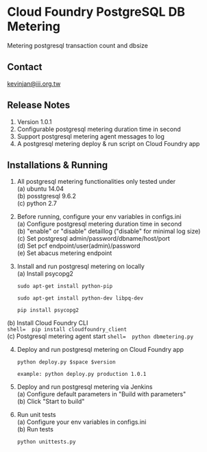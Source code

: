 # Cloud Foundry PostgreSQL DB Metering  
Metering postgresql transaction count and dbsize

## Contact  
kevinjan@iii.org.tw  

## Release Notes  
1. Version 1.0.1  
2. Configurable postgresql metering duration time in second  
3. Support postgresql metering agent messages to log  
4. A postgresql metering deploy & run script on Cloud Foundry app  

## Installations & Running  
1. All postgresql metering functionalities only tested under   
(a) ubuntu 14.04  
(b) posstgresql 9.6.2  
(c) python 2.7

2. Before running, configure your env variables in configs.ini   
(a) Configure postgresql metering duration time in second  
(b) "enable" or "disable" detaillog ("disable" for minimal log size)   
(c) Set postgresql admin/password/dbname/host/port  
(d) Set pcf endpoint/user(admin)/password  
(e) Set abacus metering endpoint  
   
3. Install and run postgresql metering on locally   
(a) Install psycopg2  
    ```shell= 
    sudo apt-get install python-pip
    ```
    ```shell= 
    sudo apt-get install python-dev libpq-dev 
    ```
    ```shell= 
    pip install psycopg2
    ```
(b) Install Cloud Foundry CLI  
    ```shell= 
    pip install cloudfoundry_client
    ```   
(c) Postgresql metering agent start
    ```shell= 
    python dbmetering.py
    ```    
           
4. Deploy and run postgresql metering on Cloud Foundry app
    ```shell=
    python deploy.py $space $version
    ```    
    ```shell=
    example: python deploy.py production 1.0.1
    ```

5. Deploy and run postgresql metering via Jenkins  
   (a) Configure default parameters in "Build with parameters"  
   (b) Click "Start to build"  
    
6. Run unit tests  
   (a) Configure your env variables in configs.ini  
   (b) Run tests  
    ```shell=
    python unittests.py
    ```
